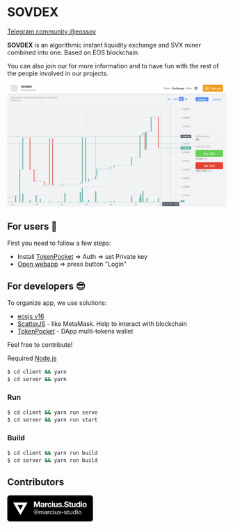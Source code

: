 # SOVDEX

[Telegram community @eossov](https://t.me/eossov)

**SOVDEX** is an algorithmic instant liquidity exchange and SVX miner combined into one. Based on EOS blockchain.

You can also join our for more information and to have fun with the rest of the people involved in our projects. 

![image](docs/localhost_8080.png)

## For users 🖖

First you need to follow a few steps:

* Install [TokenPocket](https://www.tokenpocket.pro/en/) => Auth => set Private key
* [Open webapp](https://soveos.github.io/SOVDEX/) => press button "Login"

## For developers 😎

To organize app, we use solutions:

* [eosjs v16](https://github.com/EOSIO/eosjs) 
* [ScatterJS](https://github.com/GetScatter/scatter-js) - like MetaMask. Help to interact with blockchain
* [TokenPocket](https://www.tokenpocket.pro/en/) - DApp multi-tokens wallet

Feel free to contribute!

Required [Node.js](https://nodejs.org/en/)

```sh
$ cd client && yarn
$ cd server && yarn
```

### Run 

```sh
$ cd client && yarn run serve
$ cd server && yarn run start
```

### Build

```sh
$ cd client && yarn run build
$ cd server && yarn run build
```

## Contributors

<a href="https://github.com/marcius-studio">
<img src="https://raw.githubusercontent.com/marcius-studio/storage/master/badge-marcius-studio.svg" height="60">
</a>   
